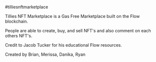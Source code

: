 #tilliesnftmarketplace

Tillies NFT Marketplace is a Gas Free Marketplace built on the Flow blockchain. 

People are able to create, buy, and sell NFT's and also comment on each others NFT's. 

Credit to Jacob Tucker for his educational Flow resources. 

Created by Brian, Merissa, Danika, Ryan

